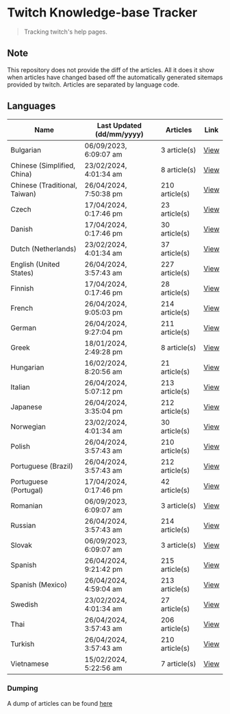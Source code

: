 # Twitch Knowledge-base Tracker
> Tracking twitch's help pages. 

## Note
This repository does not provide the diff of the articles. All it does it show when articles have changed based
off the automatically generated sitemaps provided by twitch. Articles are separated by language code.

## Languages

| Name                          | Last Updated (dd/mm/yyyy) | Articles       | Link                   |
|-------------------------------|---------------------------|----------------|------------------------|
| Bulgarian                     | 06/09/2023, 6:09:07 am    | 3 article(s)   | [View](docs/bg.md)     |
| Chinese (Simplified, China)   | 23/02/2024, 4:01:34 am    | 8 article(s)   | [View](docs/zh_CN.md)  |
| Chinese (Traditional, Taiwan) | 26/04/2024, 7:50:38 pm    | 210 article(s) | [View](docs/zh_TW.md)  |
| Czech                         | 17/04/2024, 0:17:46 pm    | 23 article(s)  | [View](docs/cs.md)     |
| Danish                        | 17/04/2024, 0:17:46 pm    | 30 article(s)  | [View](docs/da.md)     |
| Dutch (Netherlands)           | 23/02/2024, 4:01:34 am    | 37 article(s)  | [View](docs/nl_NL.md)  |
| English (United States)       | 26/04/2024, 3:57:43 am    | 227 article(s) | [View](docs/en_US.md)  |
| Finnish                       | 17/04/2024, 0:17:46 pm    | 28 article(s)  | [View](docs/fi.md)     |
| French                        | 26/04/2024, 9:05:03 pm    | 214 article(s) | [View](docs/fr.md)     |
| German                        | 26/04/2024, 9:27:04 pm    | 211 article(s) | [View](docs/de.md)     |
| Greek                         | 18/01/2024, 2:49:28 pm    | 8 article(s)   | [View](docs/el.md)     |
| Hungarian                     | 16/02/2024, 8:20:56 am    | 21 article(s)  | [View](docs/hu.md)     |
| Italian                       | 26/04/2024, 5:07:12 pm    | 213 article(s) | [View](docs/it.md)     |
| Japanese                      | 26/04/2024, 3:35:04 pm    | 212 article(s) | [View](docs/ja.md)     |
| Norwegian                     | 23/02/2024, 4:01:34 am    | 30 article(s)  | [View](docs/no.md)     |
| Polish                        | 26/04/2024, 3:57:43 am    | 210 article(s) | [View](docs/pl.md)     |
| Portuguese (Brazil)           | 26/04/2024, 3:57:43 am    | 212 article(s) | [View](docs/pt_BR.md)  |
| Portuguese (Portugal)         | 17/04/2024, 0:17:46 pm    | 42 article(s)  | [View](docs/pt_PT.md)  |
| Romanian                      | 06/09/2023, 6:09:07 am    | 3 article(s)   | [View](docs/ro.md)     |
| Russian                       | 26/04/2024, 3:57:43 am    | 214 article(s) | [View](docs/ru.md)     |
| Slovak                        | 06/09/2023, 6:09:07 am    | 3 article(s)   | [View](docs/sk.md)     |
| Spanish                       | 26/04/2024, 9:21:42 pm    | 215 article(s) | [View](docs/es.md)     |
| Spanish (Mexico)              | 26/04/2024, 4:59:04 am    | 213 article(s) | [View](docs/es_MX.md)  |
| Swedish                       | 23/02/2024, 4:01:34 am    | 27 article(s)  | [View](docs/sv.md)     |
| Thai                          | 26/04/2024, 3:57:43 am    | 206 article(s) | [View](docs/th.md)     |
| Turkish                       | 26/04/2024, 3:57:43 am    | 210 article(s) | [View](docs/tr.md)     |
| Vietnamese                    | 15/02/2024, 5:22:56 am    | 7 article(s)   | [View](docs/vi.md)     |

### Dumping
A dump of articles can be found [here](docs/RAW.md)